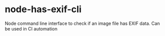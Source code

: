 # node-has-exif-cli
Node command line interface to check if an image file has EXIF data. Can be used in CI automation
